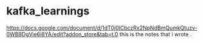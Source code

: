 # kafka_learnings

https://docs.google.com/document/d/1dT0j0ICbczRx2NpNdBmQumkQtuzv-0WB9DgVie6i8YA/edit?addon_store&tab=t.0
this is the notes that i wrote .

